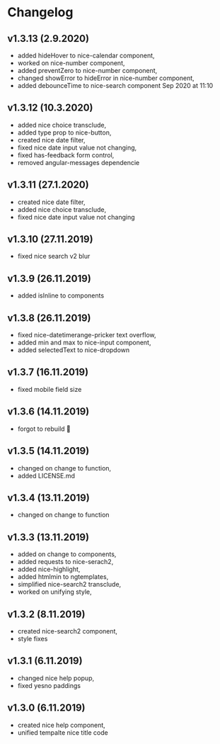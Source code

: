 # Changelog

## v1.3.13 (2.9.2020)
- added hideHover to nice-calendar component, 
- worked on nice-number component, 
- added preventZero to nice-number component, 
- changed showError to hideError in nice-number component, 
- added debounceTime to nice-search component Sep 2020 at 11:10


## v1.3.12 (10.3.2020)
- added nice choice transclude,
- added type prop to nice-button,
- created nice date filter,
- fixed nice date input value not changing,
- fixed has-feedback form control,
- removed angular-messages dependencie


## v1.3.11 (27.1.2020)
- created nice date filter,
- added nice choice transclude,
- fixed nice date input value not changing


## v1.3.10 (27.11.2019)
- fixed nice search v2 blur


## v1.3.9 (26.11.2019)
- added isInline to components


## v1.3.8 (26.11.2019)
- fixed nice-datetimerange-pricker text overflow,
- added min and max to nice-input component,
- added selectedText to nice-dropdown


## v1.3.7 (16.11.2019)
- fixed mobile field size


## v1.3.6 (14.11.2019)
- forgot to rebuild 🤦


## v1.3.5 (14.11.2019)
- changed on change to function,
- added LICENSE.md


## v1.3.4 (13.11.2019)
- changed on change to function


## v1.3.3 (13.11.2019)
- added on change to components,
- added requests to nice-serach2,
- added nice-highlight,
- added htmlmin to ngtemplates,
- simplified nice-search2 transclude,
- worked on unifying style,


## v1.3.2 (8.11.2019)
- created nice-search2 component,
- style fixes


## v1.3.1 (6.11.2019)
- changed nice help popup,
- fixed yesno paddings


## v1.3.0 (6.11.2019)
- created nice help component,
- unified tempalte nice title code